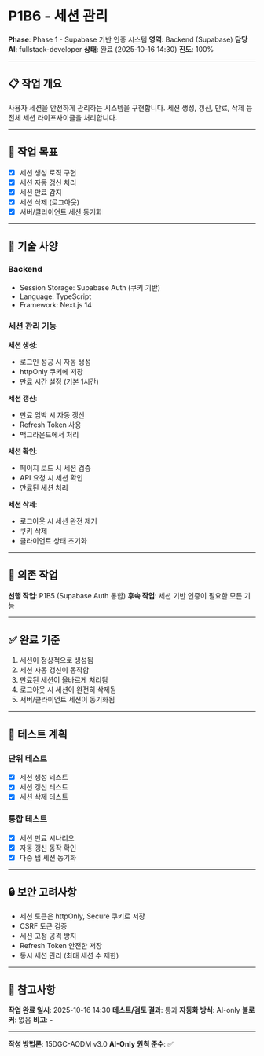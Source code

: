 # P1B6 - 세션 관리

**Phase**: Phase 1 - Supabase 기반 인증 시스템
**영역**: Backend (Supabase)
**담당 AI**: fullstack-developer
**상태**: 완료 (2025-10-16 14:30)
**진도**: 100%

---

## 📋 작업 개요

사용자 세션을 안전하게 관리하는 시스템을 구현합니다. 세션 생성, 갱신, 만료, 삭제 등 전체 세션 라이프사이클을 처리합니다.

---

## 🎯 작업 목표

- [x] 세션 생성 로직 구현
- [x] 세션 자동 갱신 처리
- [x] 세션 만료 감지
- [x] 세션 삭제 (로그아웃)
- [x] 서버/클라이언트 세션 동기화

---

## 📐 기술 사양

### Backend
- Session Storage: Supabase Auth (쿠키 기반)
- Language: TypeScript
- Framework: Next.js 14

### 세션 관리 기능

**세션 생성**:
- 로그인 성공 시 자동 생성
- httpOnly 쿠키에 저장
- 만료 시간 설정 (기본 1시간)

**세션 갱신**:
- 만료 임박 시 자동 갱신
- Refresh Token 사용
- 백그라운드에서 처리

**세션 확인**:
- 페이지 로드 시 세션 검증
- API 요청 시 세션 확인
- 만료된 세션 처리

**세션 삭제**:
- 로그아웃 시 세션 완전 제거
- 쿠키 삭제
- 클라이언트 상태 초기화

---

## 🔗 의존 작업

**선행 작업**: P1B5 (Supabase Auth 통합)
**후속 작업**: 세션 기반 인증이 필요한 모든 기능

---

## ✅ 완료 기준

1. 세션이 정상적으로 생성됨
2. 세션 자동 갱신이 동작함
3. 만료된 세션이 올바르게 처리됨
4. 로그아웃 시 세션이 완전히 삭제됨
5. 서버/클라이언트 세션이 동기화됨

---

## 📝 테스트 계획

### 단위 테스트
- [x] 세션 생성 테스트
- [x] 세션 갱신 테스트
- [x] 세션 삭제 테스트

### 통합 테스트
- [x] 세션 만료 시나리오
- [x] 자동 갱신 동작 확인
- [x] 다중 탭 세션 동기화

---

## 🔒 보안 고려사항

- 세션 토큰은 httpOnly, Secure 쿠키로 저장
- CSRF 토큰 검증
- 세션 고정 공격 방지
- Refresh Token 안전한 저장
- 동시 세션 관리 (최대 세션 수 제한)

---

## 📌 참고사항

**작업 완료 일시**: 2025-10-16 14:30
**테스트/검토 결과**: 통과
**자동화 방식**: AI-only
**블로커**: 없음
**비고**: -

---

**작성 방법론**: 15DGC-AODM v3.0
**AI-Only 원칙 준수**: ✅
